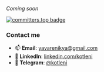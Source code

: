 <i>Coming soon</i>

[![committers.top badge](https://user-badge.committers.top/ukraine/kotleni.svg)](https://user-badge.committers.top/ukraine/kotleni)

### Contact me
- 📫 **Email**: [yavarenikya@gmail.com](mailto:yavarenikya@gmail.com)
- 🧭 **LinkedIn**: [linkedin.com/kotleni](https://www.linkedin.com/in/kotleni/)
- 💬 **Telegram**: [@kotleni](https://t.me/kotleni)

<!-- 0xFE426F726E20746F2064696520736F6D6577616572652EFE+0xf3+0x02  -->
